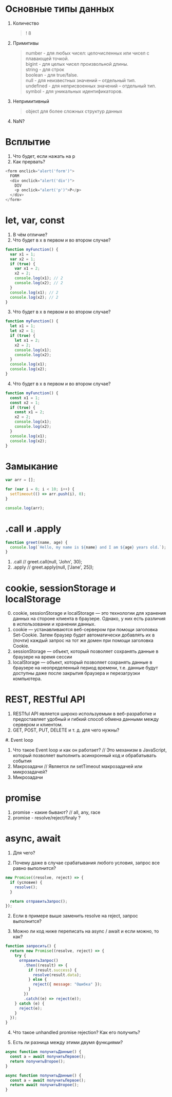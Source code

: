 # Основные типы данных

1. Количество
   > ! 8
2. Примитивы

   > number - для любых чисел: целочисленных или чисел с плавающей точкой.\
   > bigint - для целых чисел произвольной длины.\
   > string - для строк \
   > boolean - для true/false.\
   > null - для неизвестных значений – отдельный тип.\
   > undefined - для неприсвоенных значений – отдельный тип.\
   > symbol - для уникальных идентификаторов.

3. Непримитивный

   > object для более сложных структур данных

4. NaN?

# Всплытие

1. Что будет, если нажать на p
2. Как прервать?

```js
<form onclick="alert('form')">
  FORM
  <div onclick="alert('div')">
    DIV
    <p onclick="alert('p')">P</p>
  </div>
</form>
```

# let, var, const

1. В чём отличие?
2. Что будет в x в первом и во втором случае?

```js
function myFunction() {
  var x1 = 1;
  var x2 = 1;
  if (true) {
    var x1 = 2;
    x2 = 2;
    console.log(x1); // 2
    console.log(x2); // 2
  }
  console.log(x1); // 2
  console.log(x2); // 2
}
```

3. Что будет в x в первом и во втором случае?

```js
function myFunction() {
  let x1 = 1;
  let x2 = 1;
  if (true) {
    let x1 = 2;
    x2 = 2;
    console.log(x1);
    console.log(x2);
  }
  console.log(x1);
  console.log(x2);
}
```

4. Что будет в x в первом и во втором случае?

```js
function myFunction() {
  const x1 = 1;
  const x2 = 1;
  if (true) {
    const x1 = 2;
    x2 = 2;
    console.log(x1);
    console.log(x2);
  }
  console.log(x1);
  console.log(x2); 
}
```

# Замыкание

```js
var arr = [];

for (var i = 0; i < 10; i++) {
  setTimeout(() => arr.push(i), 0);
}

console.log(arr);
```

# .call и .apply

```js
function greet(name, age) {
  console.log(`Hello, my name is ${name} and I am ${age} years old.`);
}
```

1. .call // greet.call(null, 'John', 30);
2. .apply // greet.apply(null, ['Jane', 25]);

# cookie, sessionStorage и localStorage

0. cookie, sessionStorage и localStorage — это технологии для хранения данных на стороне клиента в браузере. Однако, у них есть различия в использовании и хранении данных.
1. cookie — устанавливаются веб-сервером при помощи заголовка Set-Cookie. Затем браузер будет автоматически добавлять их в (почти) каждый запрос на тот же домен при помощи заголовка Cookie.
2. sessionStorage — объект, который позволяет сохранять данные в браузере на время сессии
3. localStorage — объект, который позволяет сохранять данные в браузере на неопределенный период времени, т.е. данные будут доступны даже после закрытия браузера и перезагрузки компьютера.

# REST, RESTful API

1. RESTful API является широко используемым в веб-разработке и предоставляет удобный и гибкий способ обмена данными между сервером и клиентом.
2. GET, POST, PUT, DELETE и т. д. для чего нужны?

#. Event loop

1. Что такое Event loop и как он работает? // Это механизм в JavaScript, который позволяет выполнить асинхронный код и обрабатывать события
2. Макрозадачи // Является ли setTimeout макрозадачей или микрозадачей?
3. Микрозадачи

# promise

1. promise - какие бывают? // all, any, race
2. promise - resolve/reject/finaly ?

# async, await

1. Для чего?

1. Почему даже в случае срабатывания любого условия, запрос все равно выполнится?

```js
new Promise((resolve, reject) => {
  if (условие) {
    resolve();
  }

  return отправитьЗапрос();
});
```

2. Если в примере выше заменить resolve на reject, запрос выполнится?

3. Можно ли код ниже переписать на async / await и если можно, то как?

```js
function запросить() {
  return new Promise((resolve, reject) => {
    try {
      отправитьЗапрос()
        .then((result) => {
          if (result.success) {
            resolve(result.data);
          } else {
            reject({ message: "Ошибка" });
          }
        })
        .catch((e) => reject(e));
    } catch (e) {
      reject(e);
    }
  });
}
```

4. Что такое unhandled promise rejection? Как его получить?

5. Есть ли разница между этими двумя функциями?

```js
async function получитьДанные() {
  const a = await получитьПервое();
  return получитьВторое();
}

async function получитьДанные() {
  const a = await получитьПервое();
  return await получитьВторое();
}
```

